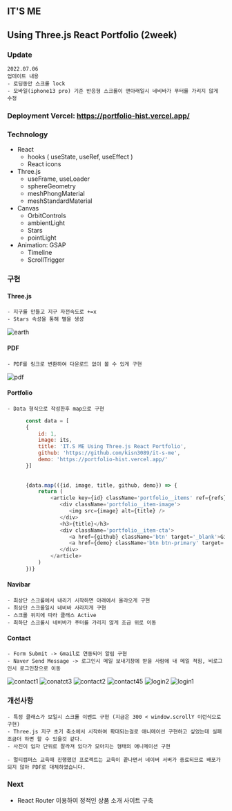 ## IT'S ME
## Using Three.js React Portfolio (2week)
### Update
```
2022.07.06
업데이트 내용
- 로딩동안 스크롤 lock
- 모바일(iphone13 pro) 기준 반응형 스크롤이 맨아래일시 네비바가 푸터를 가리지 않게 수정
```
### Deployment Vercel: https://portfolio-hist.vercel.app/

### Technology
- React
  - hooks ( useState, useRef, useEffect )
  - React icons
- Three.js
  - useFrame, useLoader
  - sphereGeometry
  - meshPhongMaterial
  - meshStandardMaterial
- Canvas
  - OrbitControls
  - ambientLight
  - Stars
  - pointLight
- Animation: GSAP
  - Timeline
  - ScrollTrigger
### 구현
#### Three.js
```
- 지구를 만들고 지구 자전속도로 +=x
- Stars 속성을 통해 별을 생성
```
  ![earth](https://user-images.githubusercontent.com/96061695/177530925-7f18d3c9-e3b4-4117-8f98-018e15a4ebc4.png)

#### PDF
```
- PDF를 링크로 변환하여 다운로드 없이 볼 수 있게 구현
```
  ![pdf](https://user-images.githubusercontent.com/96061695/177530973-f270844b-c704-4944-91e3-f81b6acf64d1.png)
#### Portfolio
```
- Data 형식으로 작성한후 map으로 구현
```
    
```javascript
      const data = [
      {
          id: 1,
          image: its,
          title: 'IT.S ME Using Three.js React Portfolio',
          github: 'https://github.com/kisn3089/it-s-me',
          demo: 'https://portfolio-hist.vercel.app/'
      }]
    
      
      {data.map(({id, image, title, github, demo}) => {
          return (
              <article key={id} className='portfolio__items' ref={refs}>
                 <div className='portfolio__item-image'>
                    <img src={image} alt={title} />
                 </div>
                 <h3>{title}</h3>
                 <div className='portfolio__item-cta'>
                    <a href={github} className='btn' target='_blank'>Github</a>
                    <a href={demo} className='btn btn-primary' target='_blank'>Live PDF</a>
                 </div>
              </article>
          )
      })}
```
#### Navibar
```
- 최상단 스크롤에서 내리기 시작하면 아래에서 올라오게 구현
- 최상단 스크롤일시 네비바 사라지게 구현
- 스크롤 위치에 따라 클래스 Active
- 최하단 스크롤시 네비바가 푸터를 가리지 않게 조금 위로 이동
```
#### Contact
```
- Form Submit -> Gmail로 연동되어 알림 구현
- Naver Send Message -> 로그인시 메일 보내기창에 받을 사람에 내 메일 적힘, 비로그인시 로그인창으로 이동
```
    
 ![contact1](https://user-images.githubusercontent.com/96061695/177531078-4728c1e2-01da-4e30-a8cd-c1deae3958bf.png)
 ![conatct3](https://user-images.githubusercontent.com/96061695/177531107-424f9432-026f-4d4e-b861-04a4b5a0529c.png)
 ![contact2](https://user-images.githubusercontent.com/96061695/177531138-2915df71-1d41-479a-8396-243c54f0be86.jpg)
 ![contact45](https://user-images.githubusercontent.com/96061695/177531152-e1dbcf57-b796-4697-8fbc-4457222141a6.png)
 ![login2](https://user-images.githubusercontent.com/96061695/177531197-e47bb151-c7d2-41de-980d-dac06e3d06f7.png)
 ![login1](https://user-images.githubusercontent.com/96061695/177531236-4b2b216e-3ea6-4ef7-ba1b-532658dd5a83.png)
### 개선사항
```
- 특정 클래스가 보일시 스크롤 이벤트 구현 (지금은 300 < window.scrollY 이런식으로 구현)
- Three.js 지구 초기 축소에서 시작하여 확대되는걸로 애니메이션 구현하고 싶었는데 실패 조금더 하면 할 수 있을것 같다.
- 사진이 입자 단위로 잘라져 있다가 모아지는 형태의 애니메이션 구현
```
```
- 멀티캠퍼스 교육때 진행했던 프로젝트는 교육이 끝나면서 네이버 서버가 종료되므로 배포가 되지 않아 PDF로 대체하였습니다.
```
### Next
- React Router 이용하여 정적인 상품 소개 사이트 구축








